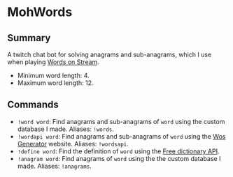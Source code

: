 # MohWords

## Summary

A twitch chat bot for solving anagrams and sub-anagrams, which I use when
playing [Words on Stream](https://wos.gg/).

- Minimum word length: 4.
- Maximum word length: 12.

## Commands

- `!word word`: Find anagrams and sub-anagrams of `word` using the custom database I made.
  Aliases: `!words`.
- `!wordapi word`: Find anagrams and sub-anagrams of `word` using
  the [Wos Generator](https://word.tips/word-generator/) website.
  Aliases: `!wordsapi`.
- `!define word`: Find the definition of `word` using
  the [Free dictionary API](https://dictionaryapi.dev/).
- `!anagram word`: Find anagrams of `word` using the the custom database I made.
  Aliases: `!anagrams`.